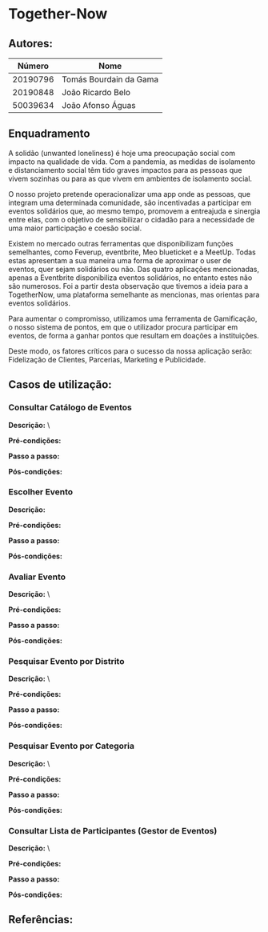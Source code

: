 # Together-Now


## Autores:

| Número | Nome |
|--------|------|
|  20190796  | Tomás Bourdain da Gama |
|  20190848  | João Ricardo Belo |
|  50039634  | João Afonso Águas |


## Enquadramento

A solidão (unwanted loneliness) é hoje uma preocupação social com impacto na qualidade de vida. Com a pandemia, as medidas de isolamento e distanciamento social têm tido graves impactos para as pessoas que vivem sozinhas ou para as que vivem em ambientes de isolamento social.

O nosso projeto pretende operacionalizar uma app onde as pessoas, que integram uma determinada comunidade, são incentivadas a participar em eventos solidários que, ao mesmo tempo, promovem a entreajuda e sinergia entre elas, com o objetivo de sensibilizar o cidadão para a necessidade de uma maior participação e coesão social. 

Existem no mercado outras ferramentas que disponibilizam funções semelhantes, como Feverup, eventbrite, Meo blueticket e a MeetUp. Todas estas apresentam a sua maneira uma forma de aproximar o user de eventos, quer sejam solidários ou não. Das quatro aplicações mencionadas, apenas a Eventbrite disponibiliza eventos solidários, no entanto estes não são numerosos. Foi a partir desta observação que tivemos a ideia para a TogetherNow, uma plataforma semelhante as mencionas, mas orientas para eventos solidários.

Para aumentar o compromisso, utilizamos uma ferramenta de Gamificação, o nosso sistema de pontos, em que o utilizador procura participar em eventos, de forma a ganhar pontos que resultam em doações a instituições.  

Deste modo, os fatores críticos para o sucesso da nossa aplicação serão: Fidelização de Clientes, Parcerias, Marketing e Publicidade.




## Casos de utilização: 

### Consultar Catálogo de Eventos
**Descrição:** 
\

**Pré-condições:**


**Passo a passo:**


**Pós-condições:**



### Escolher Evento
**Descrição:** 


**Pré-condições:**


**Passo a passo:**


**Pós-condições:**



### Avaliar Evento
**Descrição:** \

**Pré-condições:**


**Passo a passo:**


**Pós-condições:**



### Pesquisar Evento por Distrito 
**Descrição:** \


**Pré-condições:**


**Passo a passo:**



**Pós-condições:**



### Pesquisar Evento por Categoria 
**Descrição:** \


**Pré-condições:**


**Passo a passo:**


**Pós-condições:**



### Consultar Lista de Participantes (Gestor de Eventos) 
**Descrição:** \


**Pré-condições:**


**Passo a passo:**


**Pós-condições:**


## Referências:

